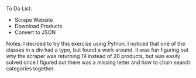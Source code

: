 To Do List:

* Scrape Website
* Download Products
* Convert to JSON

Notes:
I decided to try this exercise using Python. I noticed that one of the classes in a div had a typo, but found a work around. It was fun figuring out why the scraper was returning 19 instead of 20 products, but was easily solved once I figured out there was a missing letter and how to chain search categories together.
